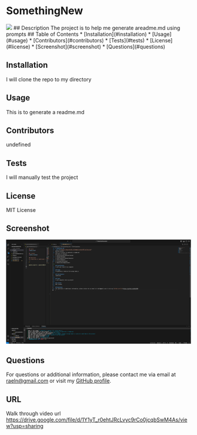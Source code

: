 # SomethingNew
<img src="https://img.shields.io/badge/License-MIT-yellow.svg">
## Description
The project is to help me generate areadme.md using prompts
## Table of Contents
* [Installation](#installation)
* [Usage](#usage)
* [Contributors](#contributors)
* [Tests](#tests)
* [License](#license)
* [Screenshot](#screenshot)
* [Questions](#questions)

## Installation
I will clone the repo to my directory

## Usage
This is to generate a readme.md

## Contributors
undefined

## Tests
I will manually test the project

## License
MIT License

## Screenshot
![Screenshot](./readmeExample.png)

## Questions
For questions or additional information, please contact me via email at raeln@gmail.com or visit my [GitHub profile](https://github.com/RaelNW).

## URL

Walk through video url https://drive.google.com/file/d/1Y1yT_r0ehtJRcLvyc9rCo0jcqbSwM4As/view?usp=sharing
